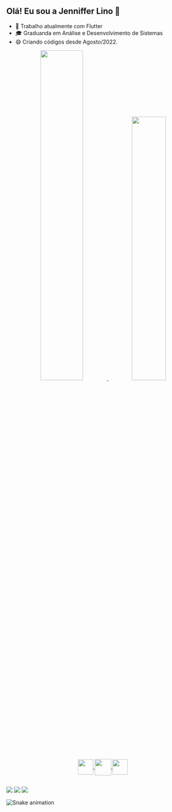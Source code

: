 ## Olá! Eu sou a Jenniffer Lino 👋

- 👾 Trabalho atualmente com Flutter
- 🎓 Graduanda em Análise e Desenvolvimento de Sistemas
- 😄 Criando códigos desde Agosto/2022.

<div align="center">
  <a href="https://github.com/eujennifferlino">
  <img width="47%" src="https://github-readme-stats.vercel.app/api?username=eujennifferlino&show_icons=true&theme=great-gatsby&include_all_commits=true&count_private=true"/>
  <img width="42%" src="https://github-readme-stats.vercel.app/api/top-langs/?username=eujennifferlino&layout=compact&langs_count=7&theme=great-gatsby"/><br>
</div>

<div align="center" style="display: inline_block"><br>
  <img align="center" height="40" width="40" src="https://cdn.jsdelivr.net/gh/devicons/devicon/icons/flutter/flutter-original.svg"/>
  <img align="center" height="43" width="43" src="https://cdn.jsdelivr.net/gh/devicons/devicon/icons/firebase/firebase-plain.svg"/>
  <img align="center" height="40" width="40" src="https://cdn.jsdelivr.net/gh/devicons/devicon/icons/dart/dart-original.svg"/>
</div>

##

<div> 
  <a href="https://www.instagram.com/eujennifferlino" target="_blank"><img src="https://img.shields.io/badge/-Instagram-%23E4405F?style=for-the-badge&logo=instagram&logoColor=white" target="_blank"></a>
  <a href ="mailto:eujennifferlino@gmail.com"><img src="https://img.shields.io/badge/-Gmail-%23333?style=for-the-badge&logo=gmail&logoColor=white" target="_blank"></a>
  <a href="https://www.linkedin.com/in/jennifferlinoferreira" target="_blank"><img src="https://img.shields.io/badge/-LinkedIn-%230077B5?style=for-the-badge&logo=linkedin&logoColor=white" target="_blank"></a> 
 
  ![Snake animation](https://github.com/eujennifferlino/eujennifferlino/blob/output/github-contribution-grid-snake.svg)
 
</div>
